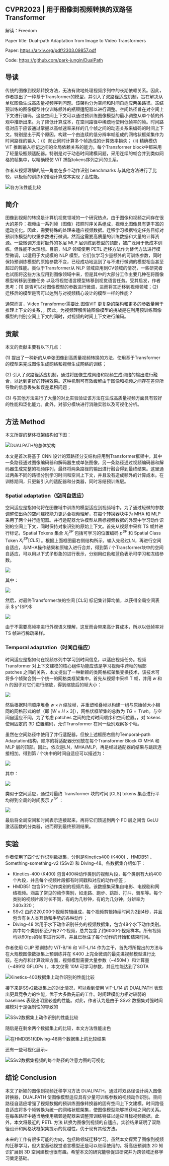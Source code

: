 ##  CVPR2023 | 用于图像到视频转换的双路径Transformer

解读：Freedom

Paper title: Dual-path Adaptation from Image to Video Transformers

Paper:  https://arxiv.org/pdf/2303.09857.pdf

Code:  https://github.com/park-jungin/DualPath

## 导读
传统的图像到视频转换方法，无法有效地处理视频序列中的长期依赖关系。因此，作者提出了一种基于Transformer的模型，并引入了双路径适应机制，旨在解决从单张图像生成高质量视频序列问题。该架构分为空间和时间自适应两条路径。冻结预训练的图像模型并仅训练额外的瓶颈适配器以进行调整。空间路径旨在对空间上下文进行编码，这些空间上下文可以通过预训练图像模型的最小调整从单个帧的外观中推断出来。为了降低计算成本，在空间路径中稀疏地使用低帧率的帧。时间路径对应于应该通过掌握以高帧速率采样的几个帧之间的动态关系来编码的时间上下文。特别是出于两个原因，构建一个由连续的低分辨率帧组成的网格状框架集作为时间路径的输入：（i）防止同时计算多个帧造成的计算效率损失； (ii) 精确模仿 ViT 推断输入标记之间的全局依赖关系的能力。每个Transformer block中都采用了轻量级瓶颈适配器。特别是对于动态时间建模问题，采用连续的帧合并到类似网格的帧集中，以精确模仿 ViT 捕捉tokens序列之间的关系。

作者从视频理解的统一角度在多个动作识别 benchmarks 与其他方法进行了比较，以极低的训练和推理计算成本实现了高性能。

![各方法性能比较](https://img-blog.csdnimg.cn/fabb3aabe5154beeb8198cb0534f8662.png#pic_center)




## 简介
图像到视频的转换是计算机视觉领域的一个研究热点。由于图像和视频之间存在很大的差异：视频由一系列帧（图像）按照时序关系组成，视频比图像具有更丰富的运动变化。因此，需要特殊的处理来适应视频数据。迁移学习根据特定任务目标对预训练模型的权重参数进行微调，然而这需要高质量的训练数据和大量的计算资源。一些微调方法将额外的多层 MLP 层训练到模型的顶部，被广泛用于低成本训练，但性能不太理想。目前，NLP 领域使用 PETL 迁移方法作为替代方法进行模型微调，以适用于大规模的 NLP 模型。它们仅学习少量额外的可训练参数，同时保持预训练模型的原始参数不变，已经成功地达到了与不进行微调的模型相当甚至超过的性能。类似于Transformer从 NLP 领域应用到CV领域的情况，一些研究者也试图将这些方法应用到图像领域中来，但是其中的大部分工作主要几种在将图像模型转移到图像任务  以及将视觉语言模型转移到视觉语言任务。受其启发，作者思考：(1) 是否可以对图像模型的参数进行微调，进而将其迁移到视频领域；(2) 迁移后的模型是否可以达到与对视频精心设计的模型一样的性能？

通常而言，Video Transformer需要比 图像ViT 更复杂的架构和更多的参数量用于推理上下文的关系，。因此，为视频理解传输图像模型的挑战是在利用预训练图像模型的判别空间上下文的同时，对视频的时间上下文进行编码。



## 贡献

本文的贡献主要有以下几点：

(1) 提出了一种新的从单张图像到高质量视频转换的方法，使用基于Transformer的模型来完成图像生成网络和视频生成网络的训练；

(2) 引入了双路径适应机制，通过将图像生成网络和视频生成网络的输出进行融合，以达到更好的转换效果。这种机制可有效缓解由于图像和视频之间存在差异所导致的信息丢失和误差累积问题；

(3) 与其他方法进行了大量的对比实验验证该方法在生成高质量视频方面具有较好的性能和泛化能力。此外，对部分模块进行消融实验以及可视化分析。



## 方法 Method

本文所提的整体框架结构如下图：

![DUALPATH的总体架构](https://img-blog.csdnimg.cn/5731adb176954cc4b71c6d1ccbe2c6ff.png#pic_center)

本文是首次将基于 CNN 设计的双路径分支结构应用到Transformer框架中，其中一条路径通过图像编码器和解码器生成单张图像，另一条路径通过视频编码器和解码器生成完整的视频序列，最终将两条路径的输出进行融合得到最终结果。这里通过两条不同的路径分别学习时间和空间上下文，并且没有造成额外的计算成本。在训练期间，只更新引入的适配器和分类器，同时冻结预训练层。

### Spatial adaptation（空间自适应）

空间适应是指如何将在图像域中训练的模型适应到视频域中。为了通过轻微的参数调整使出色的空间建模能力更适合视频理解，在每个转换器块中为 MHA 和 MLP 采用了两个并行适配器。并行适配器允许模型从目标视频数据的外观中学习动作识别的空间上下文，同时保持对象识别的原始上下文。首先从视频中采样 TS 帧并进行标记，Spatial Tokens 集合 $X^{SP}_t$ 包括可学习的位置编码 $p^{SP}$ 和 Spatial Class Token $X^{SP}_{t} {[CLS]}$ 。根据上面框图最右侧结构所示，输入先经过LN，再进行空间自适应，与MHA操作结果和原输入进行合并，得到第 $l$ 个Transformer块中的空间自适应，可以用以下式子形象的进行表示，分别用红色和蓝色表示可学习和冻结参数。

![](https://img-blog.csdnimg.cn/16fec5b5d16845308d85c17e6e7b9341.png#pic_center)

其中：

![](https://img-blog.csdnimg.cn/7cc6f9257ea64bf4932900c592251c62.png#pic_center)

然后，对最终Transformer块的空间 [CLS] 标记集计算均值，以获得全局空间表示 $ y^{SP}$

![](https://img-blog.csdnimg.cn/1361705bb94f4ab48e0857c9b92b9233.png#pic_center)

由于不需要高帧率进行外观语义理解，这反而会带来高计算成本，所以以低帧率对 TS 帧进行稀疏采样。

### Temporal adaptation（时间自适应）

时间适应是指如何在视频序列中学习到时间信息，以适应视频任务。视频 Transformer 对上下文建模的核心组件功能应该是学习视频中跨帧的局部 patches 之间的关系，本文提出了一种新颖的类网格框架集变换技术，该技术可将多个帧聚合到一个统一的网格类框架集中。首先从视频中采样 T 帧，并用 $w$ 和 $h$ 的因子对它们进行缩放，得到缩放后的帧大小：

![](https://img-blog.csdnimg.cn/2294ec5f182442b4b434b4a68336e75f.png#pic_center)

然后根据时间顺序堆叠 $w × h$ 缩放帧，并重塑堆叠帧以构建一组与原始帧大小相同的网格形式的帧（即 $[W × H ×3]$），网格状框架集的总数为 $TG = T /wh$。与空间自适应不同，为了考虑 patches 之间的绝对时间顺序和空间位置。，对 tokens 使用固定的 3D 位置编码，允许Transformer 在同一级别观察多个帧。

虽然在空间路径中使用了并行适配器，但按上述框图右侧的Temporal-path Adaptation结构，顺序的将适配器分别放在每个Transformer  Block 中 MHA 和 MLP 层的顶部。因此，依次是LN，MHA/MLP，再是经过适配器的结果与跳跃连接相加。得到第 $l$ 个块中的时间自适应可以描述为：

![](https://img-blog.csdnimg.cn/f19f970212cd4ee498598dc8b3586d03.png#pic_center)

其中：

![](https://img-blog.csdnimg.cn/f8c47af6e9894d57a398781d29ef933d.png#pic_center)

类似于空间适应，通过对最终 Transformer 块的时间 [CLS] tokens 集合进行平均得到全局的时间表示 $y^{TP}$ ：

![](https://img-blog.csdnimg.cn/7e84776305d74f1ca4b841bc7c02421e.png#pic_center)

最后将全局空间和时间表示连接起来，再将它们馈送到两个 FC 层之间含 GeLU 激活函数的分类器，进而得到最终预测结果。



## 实验

作者使用了四个动作识别数据集，分别是Kinetics400 (K400) 、HMDB51 、Something-something-v2 (SSv2)  和 Diving-48。各数据集介绍如下：

- Kinetics-400 (K400)   包含400种动作类别的视频片段，每个类别有大约400个片段，并且每个视频片段都有时间戳和对应的动作标签；
- HMDB51   包含51个动作类别的视频片段。该数据集采集自电影、电视剧和网络视频。涵盖了常见的动作类别，如走路、跑步、跳跃、打斗、骑车等。每个类别的视频片段时长不同，有的为几秒钟，有的为几分钟，分辨率为240x320；
- SSv2  由约220,000个视频剪辑组成，每个视频剪辑持续时间为2到4秒，并且包含有关人类互动和手势的各种动作；
- Diving-48  常用于水下动作识别任务的视频数据集，包含48个水下动作类别。其中每个类别都至少有27个视频，总共包含了约6000个视频样本。所有视频均以60fps的帧率进行采样，并且已标注了每个动作的开始和结束时间。

作者使用 CLIP 预训练的 ViT-B/16 和 ViT-L/14 作为主干，首先将所提出的方法与在大规模图像数据集上预训练并在 K400 上完全微调的最先进视频模型进行比较。在内存和计算效率方面，视频模型需要大量参数（~450M ）和计算量（~48912 GFLOPs ），本文仅需 10M 可学习参数，并且性能达到了SOTA

![Kinetics-400数据集上动作识别的性能比较](https://img-blog.csdnimg.cn/c65aa6a7eb3942ccbf6c40cbf98b79b8.png#pic_center)

接下来是SSv2数据集上的对比情况，可以看到使用 ViT-L/14 的 DUALPATH 表现出更具竞争力的性能，优于大多数先前的工作。时间建模能力相对较弱的 baselines 表现出明显较差的性能。对此，作者认为是由于 SSv2 数据集对强时间建模对于是强制性的导致的

![SSv2数据集上动作识别的性能比较](https://img-blog.csdnimg.cn/cacee7b376fc4d5581bc9be5e09bdefb.png#pic_center)

随后是在剩余两个数据集上的比较，本文方法性能出色

![在HMDB51和Diving-48两个数据集上的比较结果](https://img-blog.csdnimg.cn/a5dc64fecd61486ca1d11a673b47639b.png#pic_center)

还有一些可视化展示~

![SSv2数据集视频的每个路径的注意力图的可视化](https://img-blog.csdnimg.cn/5be5f5695766497f8d3a9fa870ac9aab.png)



## 结论 Conclusion

本文了新颖的图像到视频迁移学习方法 DUALPATH。通过将双路径设计纳入图像转换器，DUALPATH 使图像模型适应具有少量可训练参数的视频动作识别。空间路径自适应增强了视频数据的预训练图像转换器的固有空间上下文建模。时间路径自适应将多个帧转换为统一的网格状框架集，使图像模型能够捕获帧之间的关系。在每条路径中适当地使用瓶颈适配器来调整预训练特征以适应目标视频数据。此外，本文将最近的 PETL 方法 转换为图像到视频的自适应。实验结果证明了双路径设计和网格状框架集提示的优越性，优于现有其他方法。

未来的工作有很多可能的方向，包括跨领域迁移学习。虽然本文探索了图像到视频的迁移学习，但大型基础视觉语言模型还是可以继续使用的。将高级预训练 2D 知识扩展到 3D 空间建模也很有趣。希望本文的研究能够促进研究并为跨领域迁移学习奠定基础。




